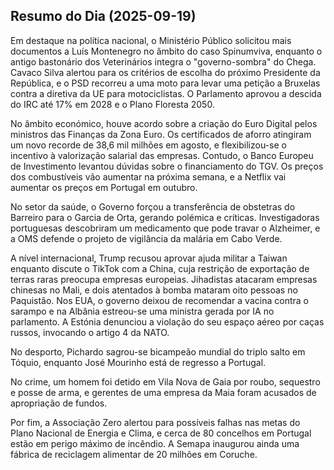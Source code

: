 ## Resumo do Dia (2025-09-19)

Em destaque na política nacional, o Ministério Público solicitou mais documentos a Luís Montenegro no âmbito do caso Spinumviva, enquanto o antigo bastonário dos Veterinários integra o "governo-sombra" do Chega. Cavaco Silva alertou para os critérios de escolha do próximo Presidente da República, e o PSD recorreu a uma moto para levar uma petição a Bruxelas contra a diretiva da UE para motociclistas. O Parlamento aprovou a descida do IRC até 17% em 2028 e o Plano Floresta 2050.

No âmbito económico, houve acordo sobre a criação do Euro Digital pelos ministros das Finanças da Zona Euro. Os certificados de aforro atingiram um novo recorde de 38,6 mil milhões em agosto, e flexibilizou-se o incentivo à valorização salarial das empresas. Contudo, o Banco Europeu de Investimento levantou dúvidas sobre o financiamento do TGV. Os preços dos combustíveis vão aumentar na próxima semana, e a Netflix vai aumentar os preços em Portugal em outubro.

No setor da saúde, o Governo forçou a transferência de obstetras do Barreiro para o Garcia de Orta, gerando polémica e críticas. Investigadoras portuguesas descobriram um medicamento que pode travar o Alzheimer, e a OMS defende o projeto de vigilância da malária em Cabo Verde.

A nível internacional, Trump recusou aprovar ajuda militar a Taiwan enquanto discute o TikTok com a China, cuja restrição de exportação de terras raras preocupa empresas europeias. Jihadistas atacaram empresas chinesas no Mali, e dois atentados à bomba mataram oito pessoas no Paquistão. Nos EUA, o governo deixou de recomendar a vacina contra o sarampo e na Albânia estreou-se uma ministra gerada por IA no parlamento. A Estónia denunciou a violação do seu espaço aéreo por caças russos, invocando o artigo 4 da NATO.

No desporto, Pichardo sagrou-se bicampeão mundial do triplo salto em Tóquio, enquanto José Mourinho está de regresso a Portugal.

No crime, um homem foi detido em Vila Nova de Gaia por roubo, sequestro e posse de arma, e gerentes de uma empresa da Maia foram acusados de apropriação de fundos.

Por fim, a Associação Zero alertou para possíveis falhas nas metas do Plano Nacional de Energia e Clima, e cerca de 80 concelhos em Portugal estão em perigo máximo de incêndio. A Semapa inaugurou ainda uma fábrica de reciclagem alimentar de 20 milhões em Coruche.